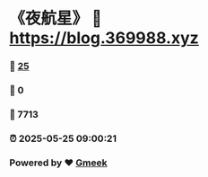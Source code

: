 # 《夜航星》 :link: https://blog.369988.xyz 
### :page_facing_up: [25](https://blog.369988.xyz/tag.html) 
### :speech_balloon: 0 
### :hibiscus: 7713 
### :alarm_clock: 2025-05-25 09:00:21 
### Powered by :heart: [Gmeek](https://github.com/Meekdai/Gmeek)
